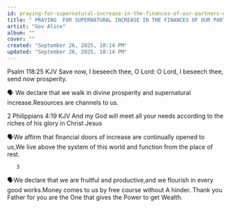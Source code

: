 ```yaml
---
id: praying-for-supernatural-increase-in-the-finances-of-our-partners-gov-alice
title: " PRAYING  FOR SUPERNATURAL INCREASE IN THE FINANCES OF OUR PARTNERS "
artist: "Gov Alice"
album: ""
cover: ""
created: "September 26, 2025, 10:14 PM"
updated: "September 26, 2025, 10:14 PM"
---
```


Psalm 118:25 KJV
Save now, I beseech thee, O Lord: O Lord, I beseech thee, send now prosperity.

🗣️ We declare that we walk in divine prosperity and supernatural increase.Resources are channels to us.

  2 
Philippians 4:19 KJV
And my God will meet all your needs according to the riches of his glory in Christ Jesus

🗣️We affirm that financial doors of increase are continually opened to us,We live above the system of this world and function from the place of rest. 

       3 
🗣️We declare that we are fruitful and productive,and we flourish in every good works.Money  comes  to us by free course without A hinder. 
Thank you Father for you are the One that gives the Power to get Wealth.